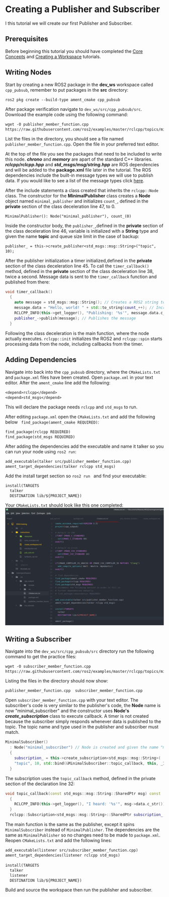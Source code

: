 # Creating a Publisher and Subscriber
I this tutorial we will create our first Publisher and Subscriber.

## Prerequisites
Before beginning this tutorial you should have completed the [Core Concepts](https://index.ros.org/p/std_msgs/) and [Creating a Workspace](create_workspace.md) tutorials.

## Writing Nodes
Start by creating a new ROS2 package in the **dev_ws** workspace called ```cpp_pubsub```, remember to put packages in the **src** directory:
```
ros2 pkg create --build-type ament_cmake cpp_pubsub
```
After package verification navigate to ```dev_ws/src/cpp_pubsub/src```. Download the example code using the following command:
```
wget -O publisher_member_function.cpp https://raw.githubusercontent.com/ros2/examples/master/rclcpp/topics/minimal_publisher/member_function.cpp
```
List the files in the directory, you should see a file named ```publisher_member_function.cpp```. Open the file in your preferred text editor.


At the top of the file you see the packages that need to be included to write this node. __*chrono*__ and __*memory*__ are apart of the standard C++ libraries. __*rclcpp/rclcpp.hpp*__ and __*std_msgs/msg/string.hpp*__ are ROS dependencies and will be added to the **package.xml** file later in the tutorial. The ROS dependencies include the built-in message types we will use to publish data. If you would like to see a list of the message types click [here](https://index.ros.org/p/std_msgs/).

After the include statements a class created that inherits the ```rclcpp::Node``` class. The constructor for the **MinimalPublisher** class creates a **Node** object named ```minimal_publisher``` and initializes ```count_```, defined in the **private** section of the class deceleration line 47, to 0.
```
MinimalPublisher(): Node("minimal_publisher"), count_(0)
```
Inside the constructor body, the ```publisher_```,defined in the **private** section of the class deceleration line 46, variable is initialized with a **String** type and given the name **topic** and queue size limit in the case of backup:
```
publisher_ = this->create_publisher<std_msgs::msg::String>("topic", 10);
```
After the publisher initialization a timer initialized,defined in the **private** section of the class deceleration line 45. To call the ```timer_callback()``` method, defined in the **private** section of the class deceleration line 38, twice a second. Message data is sent to the ```timer_callback``` function and published from there:
``` C++
void timer_callback()
  {
    auto message = std_msgs::msg::String(); // Creates a ROS2 string to hold the message
    message.data = "Hello, world! " + std::to_string(count_++); // Increments count_ and appends it to the message data
    RCLCPP_INFO(this->get_logger(), "Publishing: '%s'", message.data.c_str()); // Ensures every message it published to the console
    publisher_->publish(message); // Publishes the message
  }
```
Following the class deceleration is the main function, where the node actually executes. ```rclcpp::init``` initializes the ROS2 and ```rclcpp::spin``` starts processing data from the node, including callbacks from the timer.

## Adding Dependencies
Navigate into back into the ```cpp_pubsub``` directory, where the ```CMakeLists.txt``` and ```package.xml``` files have been created. Open ```package.xml``` in your text editor. After the ```ament_cmake``` line add the following:
```
<depend>rclcpp</depend>
<depend>std_msgs</depend>
```
This will declare the package needs ```rclcpp``` and ```std_msgs``` to run.

After editing ```package.xml``` open the ```CMakeLists.txt``` and add the following below ``` find_package(ament_cmake REQUIRED)```:
``` CMakeLists
find_package(rclcpp REQUIRED)
find_package(std_msgs REQUIRED)
```
After adding the dependencies add the executable and name it talker so you can run your node using ```ros2 run```:
```CMakeLists
add_executable(talker src/publisher_member_function.cpp)
ament_target_dependencies(talker rclcpp std_msgs)
```
Add the install target section so ```ros2 run ``` and find your executable:
``` CMakeLists
install(TARGETS
  talker
  DESTINATION lib/${PROJECT_NAME})
```
Your ```CMakeLists.txt``` should look like this one completed:
![CMakeLists](resources/CMakeLists.png)

## Writing a Subscriber
Navigate into the ```dev_ws/src/cpp_pubsub/src``` directory run the following command to get the practice files:
```
wget -O subscriber_member_function.cpp https://raw.githubusercontent.com/ros2/examples/master/rclcpp/topics/minimal_subscriber/member_function.cpp
```
Listing the files in the directory should now show:
```
publisher_member_function.cpp  subscriber_member_function.cpp
```
Open ```subscriber_member_function.cpp``` with your text editor. The subscriber's code is very similar to the publisher's code, the **Node** name is now "minimal_subscriber" and the constructor uses **Node's** __*create_subscription*__ class to execute callback. A timer is not created because the subscriber simply responds whenever data is published to the topic. The topic name and type used in the publisher and subscriber must match.
``` C++
MinimalSubscriber()
  : Node("minimal_subscriber") // Node is created and given the name "minimal_subscriber"
  {
    subscription_ = this->create_subscription<std_msgs::msg::String>(
    "topic", 10, std::bind(&MinimalSubscriber::topic_callback, this, _1)); // Subscription to topic is created
  }
```
The subscription uses the ```topic_callback``` method, defined in the private section of the declaration line 32:
``` C++
void topic_callback(const std_msgs::msg::String::SharedPtr msg) const
  {
    RCLCPP_INFO(this->get_logger(), "I heard: '%s'", msg->data.c_str()); // Outputs message to console
  }
  rclcpp::Subscription<std_msgs::msg::String>::SharedPtr subscription_; // Subscription variable definition
```
The main function is the same as the publisher, except it spins ```MinimalSubscriber``` instead of ```MinimalPublisher```. The dependencies are the same as ```MinimalPublisher``` so no changes need to be made to ```package.xml```. Reopen ```CMakeLists.txt``` and add the following lines:
``` CMakeLists
add_executable(listener src/subscriber_member_function.cpp)
ament_target_dependencies(listener rclcpp std_msgs)

install(TARGETS
  talker
  listener
  DESTINATION lib/${PROJECT_NAME})
```
Build and source the workspace then run the publisher and subscriber.
